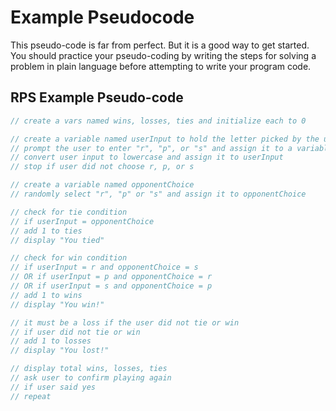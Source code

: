# Example Pseudocode

This pseudo-code is far from perfect. But it is a good way to get started. You
should practice your pseudo-coding by writing the steps for solving a problem in
plain language before attempting to write your program code.

## RPS Example Pseudo-code

```js
// create a vars named wins, losses, ties and initialize each to 0

// create a variable named userInput to hold the letter picked by the user
// prompt the user to enter "r", "p", or "s" and assign it to a variable named userInput
// convert user input to lowercase and assign it to userInput
// stop if user did not choose r, p, or s

// create a variable named opponentChoice
// randomly select "r", "p" or "s" and assign it to opponentChoice

// check for tie condition
// if userInput = opponentChoice
// add 1 to ties
// display "You tied"

// check for win condition
// if userInput = r and opponentChoice = s
// OR if userInput = p and opponentChoice = r
// OR if userInput = s and opponentChoice = p
// add 1 to wins
// display "You win!"

// it must be a loss if the user did not tie or win
// if user did not tie or win
// add 1 to losses
// display "You lost!"

// display total wins, losses, ties
// ask user to confirm playing again
// if user said yes
// repeat
```
